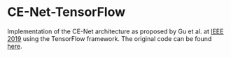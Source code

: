 # CE-Net-TensorFlow

Implementation of the CE-Net architecture as proposed by Gu et al. at [IEEE 2019](https://arxiv.org/abs/1903.02740) using the TensorFlow framework. The original code can be found [here](https://github.com/Guzaiwang/CE-Net).
